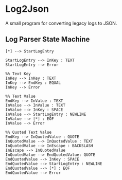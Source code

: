 <!--
Copyright 2025 dah4k
SPDX-License-Identifier: EPL-2.0
-->

# Log2Json

A small program for converting legacy logs to JSON.


## Log Parser State Machine

```mermaid
[*] --> StartLogEntry

StartLogEntry --> InKey : TEXT
StartLogEntry --> Error

%% Text Key
InKey --> InKey : TEXT
InKey --> EndKey : EQUAL
InKey --> Error

%% Text Value
EndKey --> InValue : TEXT
InValue --> InValue : TEXT
InValue --> InKey : SPACE
InValue --> StartLogEntry : NEWLINE
InValue --> [*] : EOF
InValue --> Error

%% Quoted Text Value
EndKey --> InQuotedValue : QUOTE
InQuotedValue --> InQuotedValue : TEXT
InQuotedValue --> InEscape : BACKSLASH
InEscape --> InQuotedValue
InQuotedValue --> EndQuotedValue: QUOTE
EndQuotedValue --> InKey : SPACE
EndQuotedValue --> StartLogEntry : NEWLINE
EndQuotedValue --> [*] : EOF
EndQuotedValue --> Error
```

